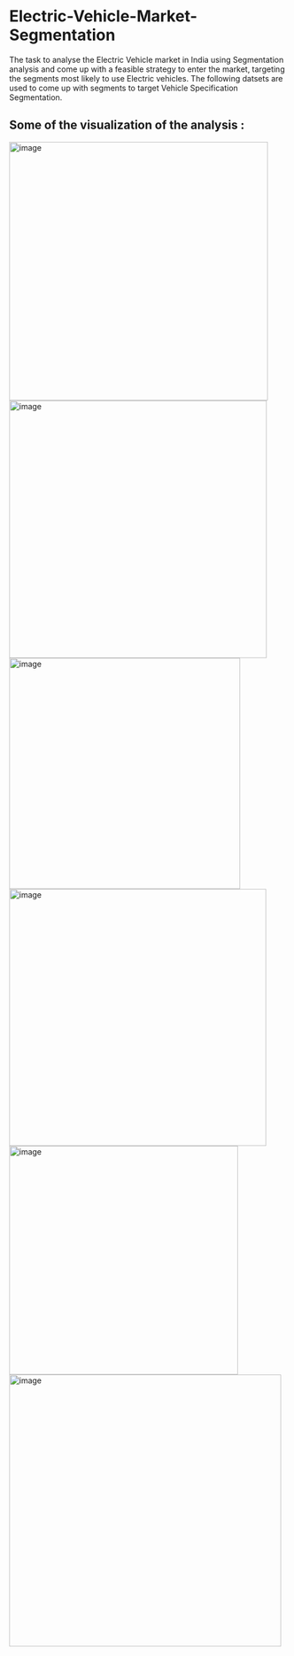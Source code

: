 # Electric-Vehicle-Market-Segmentation
   The task to analyse the Electric Vehicle market in India using Segmentation analysis and come up with a feasible strategy to enter the market, targeting the segments most 
   likely to use Electric vehicles.
   The following datsets are used to come up with segments to target Vehicle Specification Segmentation.
## Some of the visualization of the analysis :
   <img width="467" alt="image" src="https://github.com/mythrimurthy/EV-market/assets/77239216/6f577c28-f13c-4f14-845c-c410e48cbf25">
   
   <img width="465" alt="image" src="https://github.com/mythrimurthy/EV-market/assets/77239216/95254391-e842-4104-bb3f-03fbe799851c">

   
   <img width="417" alt="image" src="https://github.com/mythrimurthy/EV-market/assets/77239216/8a1482a5-6f58-49db-be3c-3259071baa3b">

   <img width="464" alt="image" src="https://github.com/mythrimurthy/EV-market/assets/77239216/e572cff5-f128-49d1-ba4e-9cb42218c930">



   <img width="413" alt="image" src="https://github.com/mythrimurthy/EV-market/assets/77239216/dabb7d87-8e5b-479e-874b-82cbbe8ed8cc">

   <img width="491" alt="image" src="https://github.com/mythrimurthy/EV-market/assets/77239216/e52b4214-2021-4408-b620-156fcc49db90">






 
